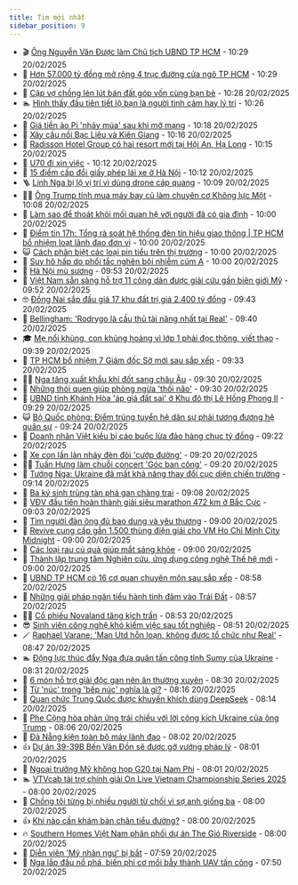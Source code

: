 ```yaml
---
title: Tim mới nhất
sidebar_position: 9
---
```


<!-- vnexpress-tin-moi-nhat:START -->
- 🎬 [Ông Nguyễn Văn Được làm Chủ tịch UBND TP HCM](https://vnexpress.net/ong-nguyen-van-duoc-lam-chu-tich-ubnd-tp-hcm-4851388.html) - 10:29 20/02/2025
- 🐎 [Hơn 57.000 tỷ đồng mở rộng 4 trục đường cửa ngõ TP HCM](https://vnexpress.net/hon-57-000-ty-dong-mo-rong-4-truc-duong-cua-ngo-tp-hcm-4851990.html) - 10:29 20/02/2025
- 🦍 [Cặp vợ chồng lén lút bán đất góp vốn cùng bạn bè](https://vnexpress.net/cap-vo-chong-len-lut-ban-dat-gop-von-cung-ban-be-4851961.html) - 10:28 20/02/2025
- 🏊 [Hình thấy đầu tiên tiết lộ bạn là người tình cảm hay lý trí](https://vnexpress.net/trac-nghiem-tinh-cach-hinh-thay-dau-tien-tiet-lo-ban-la-nguoi-tinh-cam-hay-ly-tri-4851562.html) - 10:26 20/02/2025
- 🎊 [Giá tiền ảo Pi &#39;nhảy múa&#39; sau khi mở mạng](https://vnexpress.net/gia-tien-ao-pi-nhay-mua-sau-khi-mo-mang-4852011.html) - 10:18 20/02/2025
- 🎃 [Xây cầu nối Bạc Liêu và Kiên Giang](https://vnexpress.net/xay-cau-noi-bac-lieu-va-kien-giang-4852012.html) - 10:16 20/02/2025
- 🧰 [Radisson Hotel Group có hai resort mới tại Hội An, Hạ Long](https://vnexpress.net/radisson-hotel-group-co-hai-resort-moi-tai-hoi-an-ha-long-4851842.html) - 10:15 20/02/2025
- 🔭 [U70 đi xin việc](https://vnexpress.net/u70-di-xin-viec-4850975.html) - 10:12 20/02/2025
- 🫶 [15 điểm cấp đổi giấy phép lái xe ở Hà Nội](https://vnexpress.net/15-diem-cap-doi-giay-phep-lai-xe-o-ha-noi-4851965.html) - 10:12 20/02/2025
- 🪜 [Lính Nga bị lộ vị trí vì dùng drone cáp quang](https://vnexpress.net/linh-nga-bi-lo-vi-tri-vi-dung-drone-cap-quang-4851973.html) - 10:09 20/02/2025
- 👨‍🏫 [Ông Trump tính mua máy bay cũ làm chuyên cơ Không lực Một](https://vnexpress.net/ong-trump-tinh-mua-may-bay-cu-lam-chuyen-co-khong-luc-mot-4851935.html) - 10:08 20/02/2025
- 🎊 [Làm sao để thoát khỏi mối quan hệ với người đã có gia đình](https://vnexpress.net/lam-sao-de-thoat-khoi-moi-quan-he-voi-nguoi-da-co-gia-dinh-4851699.html) - 10:00 20/02/2025
- 🎊 [Điểm tin 17h: Tổng rà soát hệ thống đèn tín hiệu giao thông | TP HCM bổ nhiệm loạt lãnh đạo đơn vị](https://vnexpress.net/diem-tin-17h-tong-ra-soat-he-thong-den-tin-hieu-giao-thong-tp-hcm-bo-nhiem-loat-lanh-dao-don-vi-4852046.html) - 10:00 20/02/2025
- 😺 [Cách phân biệt các loại pin tiểu trên thị trường](https://vnexpress.net/cach-phan-biet-cac-loai-pin-tieu-tren-thi-truong-4852029.html) - 10:00 20/02/2025
- 🐘 [Suy hô hấp do phổi tắc nghẽn bội nhiễm cúm A](https://vnexpress.net/suy-ho-hap-do-phoi-tac-nghen-boi-nhiem-cum-a-4852003.html) - 10:00 20/02/2025
- 🌁 [Hà Nội mù sương](https://vnexpress.net/ha-noi-mu-suong-4851985.html) - 09:53 20/02/2025
- 🐲 [Việt Nam sẵn sàng hỗ trợ 11 công dân được giải cứu gần biên giới Mỹ](https://vnexpress.net/viet-nam-san-sang-ho-tro-11-cong-dan-duoc-giai-cuu-gan-bien-gioi-my-4852025.html) - 09:52 20/02/2025
- 🤓 [Đồng Nai sắp đấu giá 17 khu đất trị giá 2.400 tỷ đồng](https://vnexpress.net/dong-nai-sap-dau-gia-17-khu-dat-tri-gia-2-400-ty-dong-4851794.html) - 09:43 20/02/2025
- 💪 [Bellingham: &#39;Rodrygo là cầu thủ tài năng nhất tại Real&#39;](https://vnexpress.net/bellingham-rodrygo-la-cau-thu-tai-nang-nhat-tai-real-4851942.html) - 09:40 20/02/2025
- 🎓 [Mẹ nổi khùng, con khủng hoảng vì lớp 1 phải đọc thông, viết thạo](https://vnexpress.net/lop-1-phai-doc-thong-viet-thao-khien-me-con-toi-noi-khung-4851510.html) - 09:39 20/02/2025
- 🫣 [TP HCM bổ nhiệm 7 Giám đốc Sở mới sau sắp xếp](https://vnexpress.net/tp-hcm-bo-nhiem-7-giam-doc-so-moi-sau-sap-xep-4851833.html) - 09:33 20/02/2025
- 🧑‍💻 [Nga tăng xuất khẩu khí đốt sang châu Âu](https://vnexpress.net/nga-tang-xuat-khau-khi-dot-sang-chau-au-4851945.html) - 09:30 20/02/2025
- 🐲 [Những thói quen giúp phòng ngừa &#39;thối não&#39;](https://vnexpress.net/nhung-thoi-quen-giup-phong-ngua-thoi-nao-4850365.html) - 09:30 20/02/2025
- 🌝 [UBND tỉnh Khánh Hòa &#39;áp giá đất sai&#39; ở Khu đô thị Lê Hồng Phong II](https://vnexpress.net/ubnd-tinh-khanh-hoa-ap-gia-dat-sai-o-khu-do-thi-le-hong-phong-ii-4851918.html) - 09:29 20/02/2025
- 😺 [Bộ Quốc phòng: Điểm trúng tuyển hệ dân sự phải tương đương hệ quân sự](https://vnexpress.net/bo-quoc-phong-diem-trung-tuyen-he-dan-su-phai-tuong-duong-he-quan-su-4852010.html) - 09:24 20/02/2025
- 🐎 [Doanh nhân Việt kiều bị cáo buộc lừa đảo hàng chục tỷ đồng](https://vnexpress.net/doanh-nhan-viet-kieu-bi-cao-buoc-lua-dao-hang-chuc-ty-dong-4851984.html) - 09:22 20/02/2025
- 🎡 [Xe con lấn làn nháy đèn đòi &#39;cướp đường&#39;](https://vnexpress.net/xe-con-lan-lan-nhay-den-doi-cuop-duong-4851824.html) - 09:20 20/02/2025
- 👨‍🏫 [Tuấn Hưng làm chuỗi concert &#39;Góc ban công&#39;](https://vnexpress.net/tuan-hung-lam-chuoi-concert-goc-ban-cong-4851737.html) - 09:20 20/02/2025
- 🦆 [Tướng Nga: Ukraine đã mất khả năng thay đổi cục diện chiến trường](https://vnexpress.net/tuong-nga-ukraine-da-mat-kha-nang-thay-doi-cuc-dien-chien-truong-4851948.html) - 09:14 20/02/2025
- 🚦 [Ba ký sinh trùng tàn phá gan chàng trai](https://vnexpress.net/ba-ky-sinh-trung-tan-pha-gan-chang-trai-4851847.html) - 09:08 20/02/2025
- 💫 [VĐV đầu tiên hoàn thành giải siêu marathon 472 km ở Bắc Cực](https://vnexpress.net/vdv-dau-tien-hoan-thanh-giai-sieu-marathon-472-km-o-bac-cuc-4851970.html) - 09:03 20/02/2025
- 🎉 [Tìm người đàn ông đủ bao dung và yêu thương](https://vnexpress.net/tim-nguoi-dan-ong-du-bao-dung-va-yeu-thuong-4851801.html) - 09:00 20/02/2025
- 🌋 [Revive cung cấp gần 1.500 thùng điện giải cho VM Ho Chi Minh City Midnight](https://vnexpress.net/revive-cung-cap-gan-1-500-thung-dien-giai-cho-vm-ho-chi-minh-city-midnight-4851966.html) - 09:00 20/02/2025
- 🤖 [Các loại rau củ quả giúp mắt sáng khỏe](https://vnexpress.net/cac-loai-rau-cu-qua-giup-mat-sang-khoe-4851929.html) - 09:00 20/02/2025
- 🦏 [Thành lập trung tâm Nghiên cứu, ứng dụng công nghệ Thế hệ mới](https://vnexpress.net/thanh-lap-trung-tam-nghien-cuu-ung-dung-cong-nghe-the-he-moi-4851820.html) - 09:00 20/02/2025
- 🦩 [UBND TP HCM có 16 cơ quan chuyên môn sau sắp xếp](https://vnexpress.net/ubnd-tp-hcm-co-16-co-quan-chuyen-mon-sau-sap-xep-4851974.html) - 08:58 20/02/2025
- 👺 [Những giải pháp ngăn tiểu hành tinh đâm vào Trái Đất](https://vnexpress.net/nhung-giai-phap-ngan-tieu-hanh-tinh-dam-vao-trai-dat-4851687.html) - 08:57 20/02/2025
- 🧑‍🏫 [Cổ phiếu Novaland tăng kịch trần](https://vnexpress.net/chung-khoan-hom-nay-20-2-co-phieu-novaland-tang-kich-tran-4851980.html) - 08:53 20/02/2025
- 😎 [Sinh viên công nghệ khó kiếm việc sau tốt nghiệp](https://vnexpress.net/sinh-vien-cong-nghe-kho-kiem-viec-sau-tot-nghiep-4850197.html) - 08:51 20/02/2025
- 🪄 [Raphael Varane: &#39;Man Utd hỗn loạn, không được tổ chức như Real&#39;](https://vnexpress.net/raphael-varane-man-utd-hon-loan-khong-duoc-to-chuc-nhu-real-4851840.html) - 08:47 20/02/2025
- 🏊 [Động lực thúc đẩy Nga đưa quân tấn công tỉnh Sumy của Ukraine](https://vnexpress.net/dong-luc-thuc-day-nga-dua-quan-tan-cong-tinh-sumy-cua-ukraine-4851835.html) - 08:31 20/02/2025
- 💃 [6 món hỗ trợ giải độc gan nên ăn thường xuyên](https://vnexpress.net/6-mon-ho-tro-giai-doc-gan-nen-an-thuong-xuyen-4851848.html) - 08:30 20/02/2025
- 🦆 [Từ &#39;núc&#39; trong &#39;bếp núc&#39; nghĩa là gì?](https://vnexpress.net/cau-do-tieng-viet-do-chu-tu-nuc-trong-bep-nuc-nghia-la-gi-4845627.html) - 08:16 20/02/2025
- 🎊 [Quan chức Trung Quốc được khuyến khích dùng DeepSeek](https://vnexpress.net/quan-chuc-trung-quoc-duoc-khuyen-khich-dung-deepseek-4851925.html) - 08:14 20/02/2025
- 👺 [Phe Cộng hòa phản ứng trái chiều với lời công kích Ukraine của ông Trump](https://vnexpress.net/phe-cong-hoa-phan-ung-trai-chieu-voi-loi-cong-kich-ukraine-cua-ong-trump-4851754.html) - 08:06 20/02/2025
- 🎡 [Đà Nẵng kiện toàn bộ máy lãnh đạo](https://vnexpress.net/da-nang-kien-toan-bo-may-lanh-dao-4851907.html) - 08:02 20/02/2025
- 👍 [Dự án 39-39B Bến Vân Đồn sẽ được gỡ vướng pháp lý](https://vnexpress.net/du-an-39-39b-ben-van-don-se-duoc-go-vuong-phap-ly-4851861.html) - 08:01 20/02/2025
- 🐎 [Ngoại trưởng Mỹ không họp G20 tại Nam Phi](https://vnexpress.net/ngoai-truong-my-khong-hop-g20-tai-nam-phi-4851836.html) - 08:01 20/02/2025
- 🏊 [VTVcab tài trợ chính giải On Live Vietnam Championship Series 2025](https://vnexpress.net/vtvcab-tai-tro-chinh-giai-on-live-vietnam-championship-series-2025-4851554.html) - 08:00 20/02/2025
- 🦩 [Chồng tôi từng bị nhiều người từ chối vì sợ anh giống ba](https://vnexpress.net/chong-toi-tung-bi-nhieu-nguoi-tu-choi-vi-so-anh-giong-ba-4851853.html) - 08:00 20/02/2025
- 👍 [Khi nào cần khám bàn chân tiểu đường?](https://vnexpress.net/khi-nao-can-kham-ban-chan-tieu-duong-4851940.html) - 08:00 20/02/2025
- 🔥 [Southern Homes Việt Nam phân phối dự án The Gió Riverside](https://vnexpress.net/southern-homes-viet-nam-phan-phoi-du-an-the-gio-riverside-4851563.html) - 08:00 20/02/2025
- 💄 [Diễn viên &#39;Mỹ nhân ngư&#39; bị bắt](https://vnexpress.net/dien-vien-my-nhan-ngu-bi-bat-4851944.html) - 07:59 20/02/2025
- 🤡 [Nga lắp đầu nổ phá, biến phi cơ mồi bẫy thành UAV tấn công](https://vnexpress.net/nga-lap-dau-no-pha-bien-phi-co-moi-bay-thanh-uav-tan-cong-4851469.html) - 07:50 20/02/2025<!-- vnexpress-tin-moi-nhat:END -->
